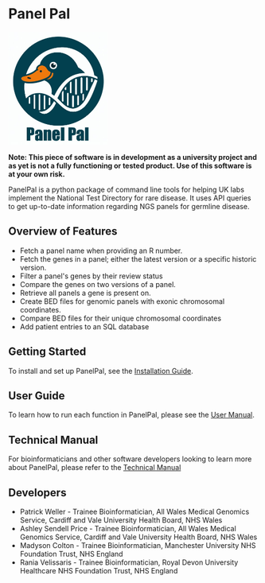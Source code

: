 # Panel Pal

<img src="images/logo.jpg" width="200" height="227" />

**Note: This piece of software is in development as a university project and as yet is not a fully functioning or tested product. Use of this software is at your own risk.**

PanelPal is a python package of command line tools for helping UK labs implement the National Test Directory for rare disease. It uses API queries to get up-to-date information regarding NGS panels for germline disease.


## Overview of Features

- Fetch a panel name when providing an R number.
- Fetch the genes in a panel; either the latest version or a specific historic version.
- Filter a panel's genes by their review status
- Compare the genes on two versions of a panel.
- Retrieve all panels a gene is present on.
- Create BED files for genomic panels with exonic chromosomal coordinates.
- Compare BED files for their unique chromosomal coordinates
- Add patient entries to an SQL database 

## Getting Started
To install and set up PanelPal, see the [Installation Guide](installation.md).

## User Guide
To learn how to run each function in PanelPal, please see the [User Manual](docs/user_manual.md).

## Technical Manual
For bioinformaticians and other software developers looking to learn more about PanelPal, please refer to the [Technical Manual](docs/technical_manual.md)

## Developers
- Patrick Weller - Trainee Bioinformatician, All Wales Medical Genomics Service, Cardiff and Vale University Health Board, NHS Wales 
- Ashley Sendell Price - Trainee Bioinformatician, All Wales Medical Genomics Service, Cardiff and Vale University Health Board, NHS Wales
- Madyson Colton - Trainee Bioinformatician, Manchester University NHS Foundation Trust, NHS England
- Rania Velissaris - Trainee Bioinformatician, Royal Devon University Healthcare NHS Foundation Trust, NHS England
